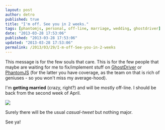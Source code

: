 ```yaml
---
layout: post
author: detro
published: true
title: "I'm off. See you in 2 weeks."
tags: [phantomjs, personal, off-line, marriage, wedding, ghostdriver]
date: "2013-03-28 17:53:06"
published: "2013-03-28 17:53:06"
updated: "2013-03-28 17:53:06"
permalink: /2013/03/29/I-m-off-See-you-in-2-weeks
---
```


This message is for the few souls that care. This is for the few people that maybe are waiting for me to fix/implement stuff on [GhostDriver](https://github.com/detro/ghostdriver) or [PhantomJS](https://github.com/ariya/phantomjs) (for the latter you have coverage, as the team on that is rich of geniuses - so you won't miss my average-hood).

I'm **getting married** (crazy, right?) and will be mostly off-line. I should be back from the second week of April.

<div class="img">
<img src="http://blog.fashionwindows.com/wp-content/uploads/2010/08/exchanging_rings.jpg" />
</div>

Surely there will be the usual _casual-tweet_ but nothing major.

See ya!
